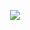 <p align='center'>
    <img src="https://capsule-render.vercel.app/api?type=waving&color=auto&height=300&section=header&text=Seungho%20Ham&fontSize=90&animation=fadeIn&fontAlignY=38&desc=Decorate%20GitHub%20Profile%20or%20any%20Repo%20like%20me!&descAlignY=51&descAlign=62"/>
</p>
